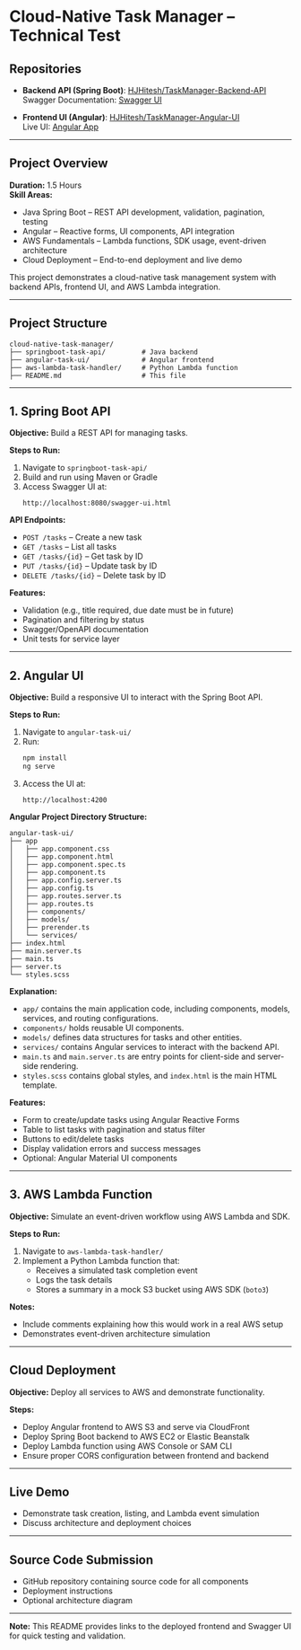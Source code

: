 
# Cloud-Native Task Manager – Technical Test

## Repositories

- **Backend API (Spring Boot)**: [HJHitesh/TaskManager-Backend-API](https://github.com/HJHitesh/TaskManager-Backend-API)  
  Swagger Documentation: [Swagger UI](https://ec2-3-148-243-104.us-east-2.amazonaws.com:8082/swagger-ui/index.html#/Task%20API/createTask)

- **Frontend UI (Angular)**: [HJHitesh/TaskManager-Angular-UI](https://github.com/HJHitesh/TaskManager-Angular-UI)  
  Live UI: [Angular App](http://my-angular-app-4056.s3-website.us-east-2.amazonaws.com/tasks)

---

## Project Overview

**Duration:** 1.5 Hours  
**Skill Areas:**  
- Java Spring Boot – REST API development, validation, pagination, testing  
- Angular – Reactive forms, UI components, API integration  
- AWS Fundamentals – Lambda functions, SDK usage, event-driven architecture  
- Cloud Deployment – End-to-end deployment and live demo  

This project demonstrates a cloud-native task management system with backend APIs, frontend UI, and AWS Lambda integration.

---

## Project Structure

```
cloud-native-task-manager/
├── springboot-task-api/         # Java backend
├── angular-task-ui/             # Angular frontend
├── aws-lambda-task-handler/     # Python Lambda function
├── README.md                    # This file
```

---

## 1. Spring Boot API

**Objective:** Build a REST API for managing tasks.

**Steps to Run:**  
1. Navigate to `springboot-task-api/`  
2. Build and run using Maven or Gradle  
3. Access Swagger UI at:  
   ```
   http://localhost:8080/swagger-ui.html
   ```

**API Endpoints:**  
- `POST /tasks` – Create a new task  
- `GET /tasks` – List all tasks  
- `GET /tasks/{id}` – Get task by ID  
- `PUT /tasks/{id}` – Update task by ID  
- `DELETE /tasks/{id}` – Delete task by ID  

**Features:**  
- Validation (e.g., title required, due date must be in future)  
- Pagination and filtering by status  
- Swagger/OpenAPI documentation  
- Unit tests for service layer  

---

## 2. Angular UI

**Objective:** Build a responsive UI to interact with the Spring Boot API.

**Steps to Run:**  
1. Navigate to `angular-task-ui/`  
2. Run:  
   ```bash
   npm install
   ng serve
   ```  
3. Access the UI at:  
   ```
   http://localhost:4200
   ```

**Angular Project Directory Structure:**

```
angular-task-ui/
├── app
│   ├── app.component.css
│   ├── app.component.html
│   ├── app.component.spec.ts
│   ├── app.component.ts
│   ├── app.config.server.ts
│   ├── app.config.ts
│   ├── app.routes.server.ts
│   ├── app.routes.ts
│   ├── components/
│   ├── models/
│   ├── prerender.ts
│   └── services/
├── index.html
├── main.server.ts
├── main.ts
├── server.ts
└── styles.scss
```

**Explanation:**  
- `app/` contains the main application code, including components, models, services, and routing configurations.  
- `components/` holds reusable UI components.  
- `models/` defines data structures for tasks and other entities.  
- `services/` contains Angular services to interact with the backend API.  
- `main.ts` and `main.server.ts` are entry points for client-side and server-side rendering.  
- `styles.scss` contains global styles, and `index.html` is the main HTML template.  

**Features:**  
- Form to create/update tasks using Angular Reactive Forms  
- Table to list tasks with pagination and status filter  
- Buttons to edit/delete tasks  
- Display validation errors and success messages  
- Optional: Angular Material UI components  

---

## 3. AWS Lambda Function

**Objective:** Simulate an event-driven workflow using AWS Lambda and SDK.

**Steps to Run:**  
1. Navigate to `aws-lambda-task-handler/`  
2. Implement a Python Lambda function that:  
   - Receives a simulated task completion event  
   - Logs the task details  
   - Stores a summary in a mock S3 bucket using AWS SDK (`boto3`)  

**Notes:**  
- Include comments explaining how this would work in a real AWS setup  
- Demonstrates event-driven architecture simulation  

---

## Cloud Deployment

**Objective:** Deploy all services to AWS and demonstrate functionality.

**Steps:**  
- Deploy Angular frontend to AWS S3 and serve via CloudFront  
- Deploy Spring Boot backend to AWS EC2 or Elastic Beanstalk  
- Deploy Lambda function using AWS Console or SAM CLI  
- Ensure proper CORS configuration between frontend and backend  

---

## Live Demo

- Demonstrate task creation, listing, and Lambda event simulation  
- Discuss architecture and deployment choices  

---

## Source Code Submission

- GitHub repository containing source code for all components  
- Deployment instructions  
- Optional architecture diagram  

---

**Note:** This README provides links to the deployed frontend and Swagger UI for quick testing and validation.

